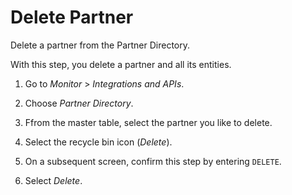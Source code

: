 <!-- loio83a9bfd4f96141679c6c76a3ad4cccfc -->

# Delete Partner

Delete a partner from the Partner Directory.

With this step, you delete a partner and all its entities.



1.  Go to *Monitor* \> *Integrations and APIs*.

2.  Choose *Partner Directory*.
3.  Ffrom the master table, select the partner you like to delete.

4.  Select the recycle bin icon \(*Delete*\).

5.  On a subsequent screen, confirm this step by entering `DELETE`.

6.  Select *Delete*.


